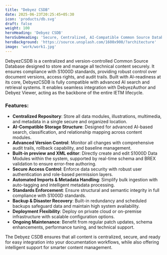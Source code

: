```yaml
---
title: "Debyez CSDB"
date: 2025-06-23T20:25:45+05:30
icon: 'products/db.svg'
draft: false
weight: 100
heroHeading: 'Debyez CSDB'
heroSubHeading: 'Secure, Centralized, AI-Compatible Common Source Database'
heroBackground: 'https://source.unsplash.com/1600x900/?architecture'
image: 'work/work1.jpg'
---
```


 DebyezCSDB is a centralized and version-controlled Common Source Database designed to store and manage all technical content securely. It ensures compliance with S1000D standards, providing robust control over document versions, access rights, and audit trails. Built with AI-readiness at its core, DebyezCSDB is fully compatible with advanced AI search and retrieval systems. It enables seamless integration with DebyezAuthor and Debyez Viewer, acting as the backbone of the entire IETM lifecycle.

### **Features:**

* **Centralized Repository**: Store all data modules, illustrations, multimedia, and metadata in a single secure and organized location.
* **AI-Compatible Storage Structure**: Designed for advanced AI-based search, classification, and relationship mapping across content modules.
* **Advanced Version Control**: Monitor all changes with comprehensive audit trails, rollback capability, and baseline management.
* **Built-in preview and XML editor**: Directly create and edit S1000D Data Modules within the system, supported by real-time schema and BREX validation to ensure error-free authoring.
* **Secure Access Control**: Enforce data security with robust user authentication and role-based permission layers.
* **Automated Imports & Metadata Handling**: Simplify bulk ingestion with auto-tagging and intelligent metadata processing.
* **Standards Enforcement**: Ensure structural and semantic integrity in full compliance with S1000D standards.
* **Backup & Disaster Recovery**: Built-in redundancy and scheduled backups safeguard data and maintain high system availability.
* **Deployment Flexibility**: Deploy on private cloud or on-premise infrastructure with scalable configuration options.
* **Ongoing Maintenance**: Benefit from regular patch updates, schema enhancements, performance tuning, and technical support.


The Debyez CSDB ensures that all content is centralized, secure, and ready for easy integration into your documentation workflows, while also offering intelligent support for smarter content management.